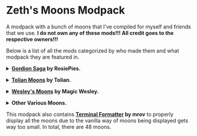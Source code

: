 # Zeth's Moons Modpack

A modpack with a bunch of moons that I've compiled for myself and friends that we use. **I do not own any of these mods!!! All credit goes to the respective owners!!!**

Below is a list of all the mods categorized by who made them and what modpack they are featured in.

**<details><summary>[Gordion Saga](https://thunderstore.io/c/lethal-company/p/RosiePies/Gordion_Saga/) by RosiePies.</summary>**
| Moons      | Price | Difficulty | 
| :--------: | :---: | :--------: |
| Tunere     | 0     | D          |
| Affliction | 0     | C          |
| Ichor      | 575   | ???        |
| Sector-0   | 1750  | ???        |

</details>

**<details><summary>[Tolian Moons](https://thunderstore.io/c/lethal-company/p/Tolian/Tolian_Moons/) by Tolian.</summary>**
| Moons        | Price | Difficulty | 
| :----------: | :---: | :--------: |
| Aquatis      | 0     | D          |
| Azure        | 0     | A          |
| Maritopia    | 0     | C          |
| Nyx          | 0     | B+         |
| EGypt        | 60    | B+         |
| Crystallum   | 150   | B          |
| Echelon      | 180   | B          |
| EchoReach    | 200   | B          |
| Spectralis   | 290   | B+         |
| PsychSanctum | 340   | B+         |
| Celest       | 350   | ???        |
| Nimbus       | 360   | ???        |
| Zenit        | 470   | A          |
| Argent       | 510   | A          |
| Sanguine     | 520   | A          |
| Celestria    | 600   | S-         |
| Kast         | 650   | S          |
| Orion        | 750   | ???        |
| Budapest     | 800   | MCXI       |
| Harloth      | 910   | P          |
| CaltPrime    | 1000  | SS         |
</details>

**<details><summary>[Wesley's Moons](https://thunderstore.io/c/lethal-company/p/Magic_Wesley/Wesleys_Moons/) by Magic Wesley.</summary>**
| Moons       | Price | Difficulty | 
| :---------: | :---: | :--------: |
| Asteroid-13 | 0     | B          |
| Junic       | 30    | C          |
| Atlantica   | 130   | B          |
| Gloom       | 220   | B          |
| Infernis    | 280   | B+         |
| Gratar      | 430   | A          |
| Desolation  | 510   | A+         |
| Acidir      | 580   | S          |
| Fission-C   | 600   | A          |
| Polarus     | 650   | A          |
| Oldred      | 720   | S+         |
| Etern       | 750   | S+         |
| Cosmocos    | 2300  | ???        |
</details>

**<details><summary>Other Various Moons.</summary>**
| Moons                                                                                          | Price | Difficulty | 
| :--------------------------------------------------------------------------------------------: | :---: | :--------: |
| [Tranquillity](https://thunderstore.io/c/lethal-company/p/NeatWolf/Tranquillity/) by NeatWolf. | 0     | A+         |
| [Atlas Abyss](https://thunderstore.io/c/lethal-company/p/Zingar/Atlas_Abyss/) by Zingar.       | 200   | ???        |
| [Bozoros](https://thunderstore.io/c/lethal-company/p/LethalMatt/Bozoros/) by LethalMatt.       | 300   | ???        |
| [Synthesis](https://thunderstore.io/c/lethal-company/p/luakite/Synthesis_Moon/) by luakite.    | 300   | ???        |
| [Crest](https://thunderstore.io/c/lethal-company/p/Guodan/Crest/) by Guodan.                   | 400   | A          |
| [Seichi](https://thunderstore.io/c/lethal-company/p/s1ckboy/Seichi/) by s1ckboy.               | 500   | S          |
| [Easter Island](https://thunderstore.io/c/lethal-company/p/bcs4313/Legend_of_The_Moai/)        | 650   | S / S++    |
| [Ganimedes](https://thunderstore.io/c/lethal-company/p/Boniato/Ganimedes/) by Boniato.         | 2000  | ???        |
| [Aerona](https://thunderstore.io/c/lethal-company/p/Turbotaliz/Aerona/) by Turbotaliz.         | 2500  | S+++       |
| [Siabudabu](https://thunderstore.io/c/lethal-company/p/fiufki/Siabudabu/) by fiufki.           | 1280  | ???        |
</details>

This modpack also contains **[Terminal Formatter](https://thunderstore.io/c/lethal-company/p/mrov/TerminalFormatter/) by mrov** to properly display all the moons due to the vanilla way of moons being displayed gets way too small.
In total, there are 48 moons.